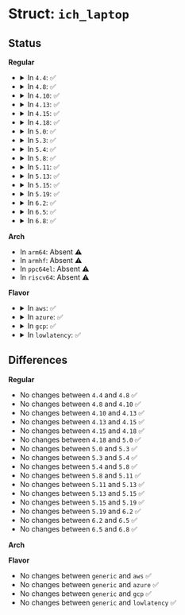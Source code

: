 # Struct: <code>ich_laptop</code>

## Status
<b>Regular</b>
<ul>
<li>
<details>
<summary>In <code>4.4</code>: ✅</summary>

```c
struct ich_laptop {
    u16 device;
    u16 subvendor;
    u16 subdevice;
};
```
</details>
</li>
<li>
<details>
<summary>In <code>4.8</code>: ✅</summary>

```c
struct ich_laptop {
    u16 device;
    u16 subvendor;
    u16 subdevice;
};
```
</details>
</li>
<li>
<details>
<summary>In <code>4.10</code>: ✅</summary>

```c
struct ich_laptop {
    u16 device;
    u16 subvendor;
    u16 subdevice;
};
```
</details>
</li>
<li>
<details>
<summary>In <code>4.13</code>: ✅</summary>

```c
struct ich_laptop {
    u16 device;
    u16 subvendor;
    u16 subdevice;
};
```
</details>
</li>
<li>
<details>
<summary>In <code>4.15</code>: ✅</summary>

```c
struct ich_laptop {
    u16 device;
    u16 subvendor;
    u16 subdevice;
};
```
</details>
</li>
<li>
<details>
<summary>In <code>4.18</code>: ✅</summary>

```c
struct ich_laptop {
    u16 device;
    u16 subvendor;
    u16 subdevice;
};
```
</details>
</li>
<li>
<details>
<summary>In <code>5.0</code>: ✅</summary>

```c
struct ich_laptop {
    u16 device;
    u16 subvendor;
    u16 subdevice;
};
```
</details>
</li>
<li>
<details>
<summary>In <code>5.3</code>: ✅</summary>

```c
struct ich_laptop {
    u16 device;
    u16 subvendor;
    u16 subdevice;
};
```
</details>
</li>
<li>
<details>
<summary>In <code>5.4</code>: ✅</summary>

```c
struct ich_laptop {
    u16 device;
    u16 subvendor;
    u16 subdevice;
};
```
</details>
</li>
<li>
<details>
<summary>In <code>5.8</code>: ✅</summary>

```c
struct ich_laptop {
    u16 device;
    u16 subvendor;
    u16 subdevice;
};
```
</details>
</li>
<li>
<details>
<summary>In <code>5.11</code>: ✅</summary>

```c
struct ich_laptop {
    u16 device;
    u16 subvendor;
    u16 subdevice;
};
```
</details>
</li>
<li>
<details>
<summary>In <code>5.13</code>: ✅</summary>

```c
struct ich_laptop {
    u16 device;
    u16 subvendor;
    u16 subdevice;
};
```
</details>
</li>
<li>
<details>
<summary>In <code>5.15</code>: ✅</summary>

```c
struct ich_laptop {
    u16 device;
    u16 subvendor;
    u16 subdevice;
};
```
</details>
</li>
<li>
<details>
<summary>In <code>5.19</code>: ✅</summary>

```c
struct ich_laptop {
    u16 device;
    u16 subvendor;
    u16 subdevice;
};
```
</details>
</li>
<li>
<details>
<summary>In <code>6.2</code>: ✅</summary>

```c
struct ich_laptop {
    u16 device;
    u16 subvendor;
    u16 subdevice;
};
```
</details>
</li>
<li>
<details>
<summary>In <code>6.5</code>: ✅</summary>

```c
struct ich_laptop {
    u16 device;
    u16 subvendor;
    u16 subdevice;
};
```
</details>
</li>
<li>
<details>
<summary>In <code>6.8</code>: ✅</summary>

```c
struct ich_laptop {
    u16 device;
    u16 subvendor;
    u16 subdevice;
};
```
</details>
</li>
</ul>
<b>Arch</b>
<ul>
<li>
In <code>arm64</code>: Absent ⚠️
</li>
<li>
In <code>armhf</code>: Absent ⚠️
</li>
<li>
In <code>ppc64el</code>: Absent ⚠️
</li>
<li>
In <code>riscv64</code>: Absent ⚠️
</li>
</ul>
<b>Flavor</b>
<ul>
<li>
<details>
<summary>In <code>aws</code>: ✅</summary>

```c
struct ich_laptop {
    u16 device;
    u16 subvendor;
    u16 subdevice;
};
```
</details>
</li>
<li>
<details>
<summary>In <code>azure</code>: ✅</summary>

```c
struct ich_laptop {
    u16 device;
    u16 subvendor;
    u16 subdevice;
};
```
</details>
</li>
<li>
<details>
<summary>In <code>gcp</code>: ✅</summary>

```c
struct ich_laptop {
    u16 device;
    u16 subvendor;
    u16 subdevice;
};
```
</details>
</li>
<li>
<details>
<summary>In <code>lowlatency</code>: ✅</summary>

```c
struct ich_laptop {
    u16 device;
    u16 subvendor;
    u16 subdevice;
};
```
</details>
</li>
</ul>

## Differences
<b>Regular</b>
<ul>
<li>
No changes between <code>4.4</code> and <code>4.8</code> ✅
</li>
<li>
No changes between <code>4.8</code> and <code>4.10</code> ✅
</li>
<li>
No changes between <code>4.10</code> and <code>4.13</code> ✅
</li>
<li>
No changes between <code>4.13</code> and <code>4.15</code> ✅
</li>
<li>
No changes between <code>4.15</code> and <code>4.18</code> ✅
</li>
<li>
No changes between <code>4.18</code> and <code>5.0</code> ✅
</li>
<li>
No changes between <code>5.0</code> and <code>5.3</code> ✅
</li>
<li>
No changes between <code>5.3</code> and <code>5.4</code> ✅
</li>
<li>
No changes between <code>5.4</code> and <code>5.8</code> ✅
</li>
<li>
No changes between <code>5.8</code> and <code>5.11</code> ✅
</li>
<li>
No changes between <code>5.11</code> and <code>5.13</code> ✅
</li>
<li>
No changes between <code>5.13</code> and <code>5.15</code> ✅
</li>
<li>
No changes between <code>5.15</code> and <code>5.19</code> ✅
</li>
<li>
No changes between <code>5.19</code> and <code>6.2</code> ✅
</li>
<li>
No changes between <code>6.2</code> and <code>6.5</code> ✅
</li>
<li>
No changes between <code>6.5</code> and <code>6.8</code> ✅
</li>
</ul>
<b>Arch</b>
<ul>
</ul>
<b>Flavor</b>
<ul>
<li>
No changes between <code>generic</code> and <code>aws</code> ✅
</li>
<li>
No changes between <code>generic</code> and <code>azure</code> ✅
</li>
<li>
No changes between <code>generic</code> and <code>gcp</code> ✅
</li>
<li>
No changes between <code>generic</code> and <code>lowlatency</code> ✅
</li>
</ul>
